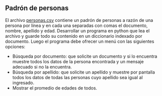 ## Padrón de personas

El archivo [personas.csv](./personas.csv) contiene un padrón de personas a razón de una persona por línea y en cada una separadas con comas el documento, nombre, apellido y edad.
Desarrollar un programa en python que lea el archivo y guarde todo su contenido en un diccionario indexado por documento. Luego el programa debe ofrecer un menú con las siguientes opciones:
* Búsqueda por documento: que solicite un documento y si lo encuentra muestre todos los datos de la persona encontrada y un mensaje adecuado si no la encuentra.
* Búsqueda por apellido: que solicite un apellido y muestre por pantalla todos los datos de todas las personas cuyo apellido sea igual al ingresado. 
* Mostrar el promedio de edades de todos.


